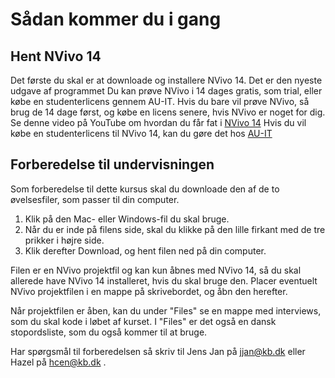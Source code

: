 # Sådan kommer du i gang

## Hent NVivo 14 
Det første du skal er at downloade og installere NVivo 14. Det er den nyeste udgave af programmet
Du kan prøve NVivo i 14 dages gratis, som trial, eller købe en studenterlicens gennem AU-IT. 
Hvis du bare vil prøve NVivo, så brug de 14 dage først, og købe en licens senere, hvis NVivo er noget for dig.
Se denne video på YouTube om hvordan du får fat i [NVivo 14](https://youtu.be/Uwq9Mvm96Zw)
Hvis du vil købe en studenterlicens til NVivo 14, kan du gøre det hos [AU-IT](https://studerende.au.dk/it-support/software/nvivo)

## Forberedelse til undervisningen
Som forberedelse til dette kursus skal du downloade den af de to øvelsesfiler, som passer til din computer.
1. Klik på den Mac- eller Windows-fil du skal bruge.
2. Når du er inde på filens side, skal du klikke på den lille firkant med de tre prikker i højre side.
3. Klik derefter Download, og hent filen ned på din computer.

Filen er en NVivo projektfil og kan kun åbnes med NVivo 14, så du skal allerede have NVivo 14 installeret, hvis du skal bruge den.
Placer eventuelt NVivo projektfilen i en mappe på skrivebordet, og åbn den herefter.

Når projektfilen er åben, kan du under "Files" se en mappe med interviews, som du skal kode i løbet af kurset. I "Files" er det også en dansk stopordsliste, som du også kommer til at bruge.

Har spørgsmål til forberedelsen så skriv til Jens Jan på jjan@kb.dk eller Hazel på hcen@kb.dk
.
